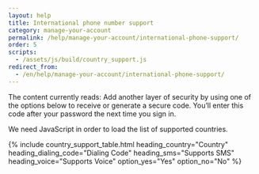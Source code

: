 ```yaml
---
layout: help
title: International phone number support
category: manage-your-account
permalink: /help/manage-your-account/international-phone-support/
order: 5
scripts:
  - /assets/js/build/country_support.js
redirect_from:
  - /en/help/manage-your-account/international-phone-support/
---
```

The content currently reads: Add another layer of security by using one of the options below to receive or generate a secure code. You’ll enter this code after your password the next time you sign in.

<noscript>
  We need JavaScript in order to load the list of supported countries.
</noscript>

{% include country_support_table.html
           heading_country="Country"
           heading_dialing_code="Dialing Code"
           heading_sms="Supports SMS"
           heading_voice="Supports Voice"
           option_yes="Yes"
           option_no="No" %}